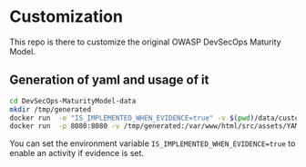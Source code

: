 # Customization
This repo is there to customize the original OWASP DevSecOps Maturity Model.

## Generation of yaml and usage of it
```bash
cd DevSecOps-MaturityModel-data
mkdir /tmp/generated
docker run  -e "IS_IMPLEMENTED_WHEN_EVIDENCE=true" -v $(pwd)/data/custom:/var/www/html/src/assets/YAML/custom -v /tmp/generated:/var/www/html/src/assets/YAML/generated wurstbrot/dsomm-yaml-generation
docker run  -p 8080:8080 -v /tmp/generated:/var/www/html/src/assets/YAML/generated wurstbrot/dsomm:latest
```
You can set the environment variable `IS_IMPLEMENTED_WHEN_EVIDENCE=true` to enable an activity if evidence is set.
